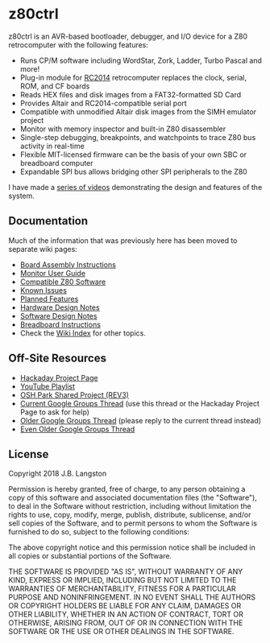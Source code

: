 # z80ctrl

z80ctrl is an AVR-based bootloader, debugger, and I/O device for a Z80 retrocomputer with the following features:

- Runs CP/M software including WordStar, Zork, Ladder, Turbo Pascal and more!
- Plug-in module for [RC2014](https://rc2014.co.uk/) retrocomputer replaces the clock, serial, ROM, and CF boards
- Reads HEX files and disk images from a FAT32-formatted SD Card
- Provides Altair and RC2014-compatible serial port
- Compatible with unmodified Altair disk images from the SIMH emulator project
- Monitor with memory inspector and built-in Z80 disassembler
- Single-step debugging, breakpoints, and watchpoints to trace Z80 bus activity in real-time
- Flexible MIT-licensed firmware can be the basis of your own SBC or breadboard computer
- Expandable SPI bus allows bridging other SPI peripherals to the Z80

I have made a [series of videos](https://www.youtube.com/watch?v=M8EIAxMpA-o&list=PLwP_dSEH4Oi_jAljWQ1H-TBiBL34LqYYm) demonstrating the design and features of the system.

## Documentation

Much of the information that was previously here has been moved to separate wiki pages:

- [Board Assembly Instructions](https://github.com/jblang/z80ctrl/wiki/Board-Assembly-Instructions)
- [Monitor User Guide](https://github.com/jblang/z80ctrl/wiki/Monitor-User-Guide)
- [Compatible Z80 Software](https://github.com/jblang/z80ctrl/wiki/Compatible-Z80-Software)
- [Known Issues](https://github.com/jblang/z80ctrl/wiki/Known-Issues)
- [Planned Features](https://github.com/jblang/z80ctrl/wiki/Planned-Features)
- [Hardware Design Notes](https://github.com/jblang/z80ctrl/wiki/Hardware-Design-Notes)
- [Software Design Notes](https://github.com/jblang/z80ctrl/wiki/Software-Design-Notes)
- [Breadboard Instructions](https://github.com/jblang/z80ctrl/wiki/Breadboard-Instructions)
- Check the [Wiki Index](https://github.com/jblang/z80ctrl/wiki) for other topics.


## Off-Site Resources

- [Hackaday Project Page](https://hackaday.io/project/158338-z80ctrl)
- [YouTube Playlist](https://www.youtube.com/watch?v=M8EIAxMpA-o&list=PLwP_dSEH4Oi_jAljWQ1H-TBiBL34LqYYm)
- [OSH Park Shared Project (REV3)](https://oshpark.com/shared_projects/9QTa9yfi)
- [Current Google Groups Thread](https://groups.google.com/d/topic/rc2014-z80/yc8g_ugiseo/discussion) (use this thread or the Hackaday Project Page to ask for help)
- [Older Google Groups Thread](https://groups.google.com/d/topic/rc2014-z80/wi8MCKlJdlo/discussion) (please reply to the current thread instead)
- [Even Older Google Groups Thread](https://groups.google.com/d/topic/rc2014-z80/EukbCJAxxIY/discussion)


## License

Copyright 2018 J.B. Langston

Permission is hereby granted, free of charge, to any person obtaining a copy of this software and associated documentation files (the "Software"), to deal in the Software without restriction, including without limitation the rights to use, copy, modify, merge, publish, distribute, sublicense, and/or sell copies of the Software, and to permit persons to whom the Software is furnished to do so, subject to the following conditions:

The above copyright notice and this permission notice shall be included in all copies or substantial portions of the Software.

THE SOFTWARE IS PROVIDED "AS IS", WITHOUT WARRANTY OF ANY KIND, EXPRESS OR IMPLIED, INCLUDING BUT NOT LIMITED TO THE WARRANTIES OF MERCHANTABILITY, FITNESS FOR A PARTICULAR PURPOSE AND NONINFRINGEMENT. IN NO EVENT SHALL THE AUTHORS OR COPYRIGHT HOLDERS BE LIABLE FOR ANY CLAIM, DAMAGES OR OTHER LIABILITY, WHETHER IN AN ACTION OF CONTRACT, TORT OR OTHERWISE, ARISING FROM, OUT OF OR IN CONNECTION WITH THE SOFTWARE OR THE USE OR OTHER DEALINGS IN THE SOFTWARE.

